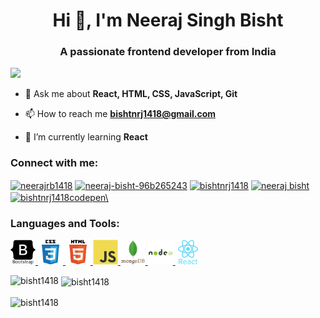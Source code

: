 <h1 align="center">Hi 👋, I'm Neeraj Singh Bisht</h1>
<h3 align="center">A passionate frontend developer from India</h3>

<p align="left">
 <img style="object-fit: fill;" src="https://media.tenor.com/flflC6GFzO8AAAAM/sultan-alrefaei-programmer.gif"/>
</p>

- 💬 Ask me about **React, HTML, CSS, JavaScript, Git**

- 📫 How to reach me **bishtnrj1418@gmail.com**

- 🌱 I’m currently learning **React**



<h3 align="left">Connect with me:</h3>
<p align="left">
<a href="https://codepen.io/neerajrb1418" target="blank"><img align="center" src="https://raw.githubusercontent.com/rahuldkjain/github-profile-readme-generator/master/src/images/icons/Social/codepen.svg" alt="neerajrb1418" height="30" width="40" /></a>
<a href="https://linkedin.com/in/neeraj-bisht-96b265243" target="blank"><img align="center" src="https://raw.githubusercontent.com/rahuldkjain/github-profile-readme-generator/master/src/images/icons/Social/linked-in-alt.svg" alt="neeraj-bisht-96b265243" height="30" width="40" /></a>
<a href="https://codesandbox.com/bishtnrj1418" target="blank"><img align="center" src="https://raw.githubusercontent.com/rahuldkjain/github-profile-readme-generator/master/src/images/icons/Social/codesandbox.svg" alt="bishtnrj1418" height="30" width="40" /></a>
<a href="https://www.youtube.com/c/neeraj bisht" target="blank"><img align="center" src="https://raw.githubusercontent.com/rahuldkjain/github-profile-readme-generator/master/src/images/icons/Social/youtube.svg" alt="neeraj bisht" height="30" width="40" /></a>
<a href="https://www.hackerrank.com/bishtnrj1418codepen\" target="blank"><img align="center" src="https://raw.githubusercontent.com/rahuldkjain/github-profile-readme-generator/master/src/images/icons/Social/hackerrank.svg" alt="bishtnrj1418codepen\" height="30" width="40" /></a>
</p>

<h3 align="left">Languages and Tools:</h3>
<p align="left"> <a href="https://getbootstrap.com" target="_blank" rel="noreferrer"> <img src="https://raw.githubusercontent.com/devicons/devicon/master/icons/bootstrap/bootstrap-plain-wordmark.svg" alt="bootstrap" width="40" height="40"/> </a> <a href="https://www.w3schools.com/css/" target="_blank" rel="noreferrer"> <img src="https://raw.githubusercontent.com/devicons/devicon/master/icons/css3/css3-original-wordmark.svg" alt="css3" width="40" height="40"/> </a> <a href="https://www.w3.org/html/" target="_blank" rel="noreferrer"> <img src="https://raw.githubusercontent.com/devicons/devicon/master/icons/html5/html5-original-wordmark.svg" alt="html5" width="40" height="40"/> </a> <a href="https://developer.mozilla.org/en-US/docs/Web/JavaScript" target="_blank" rel="noreferrer"> <img src="https://raw.githubusercontent.com/devicons/devicon/master/icons/javascript/javascript-original.svg" alt="javascript" width="40" height="40"/> </a> <a href="https://www.mongodb.com/" target="_blank" rel="noreferrer"> <img src="https://raw.githubusercontent.com/devicons/devicon/master/icons/mongodb/mongodb-original-wordmark.svg" alt="mongodb" width="40" height="40"/> </a> <a href="https://nodejs.org" target="_blank" rel="noreferrer"> <img src="https://raw.githubusercontent.com/devicons/devicon/master/icons/nodejs/nodejs-original-wordmark.svg" alt="nodejs" width="40" height="40"/> </a> <a href="https://reactjs.org/" target="_blank" rel="noreferrer"> <img src="https://raw.githubusercontent.com/devicons/devicon/master/icons/react/react-original-wordmark.svg" alt="react" width="40" height="40"/> </a> </p>

<p><img align="left" src="https://github-readme-stats.vercel.app/api/top-langs?username=bisht1418&show_icons=true&locale=en&layout=compact" alt="bisht1418" /></p>

<p>&nbsp;<img align="center" src="https://github-readme-stats.vercel.app/api?username=bisht1418&show_icons=true&locale=en" alt="bisht1418" /></p>

<p><img align="center" src="https://github-readme-streak-stats.herokuapp.com/?user=bisht1418&" alt="bisht1418" /></p>

